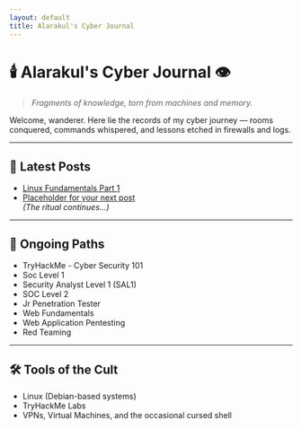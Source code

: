 ```yaml
---
layout: default
title: Alarakul's Cyber Journal
---
```


# 🕯️ Alarakul's Cyber Journal 👁️

> *Fragments of knowledge, torn from machines and memory.*

Welcome, wanderer. Here lie the records of my cyber journey — rooms conquered, commands whispered, and lessons etched in firewalls and logs.

---

## 📜 Latest Posts

- [Linux Fundamentals Part 1](linux-fundamentals-part1.md)
- [Placeholder for your next post](#)  
*(The ritual continues...)*

---

## 🧠 Ongoing Paths
- TryHackMe - Cyber Security 101  
- Soc Level 1
- Security Analyst Level 1 (SAL1)
- SOC Level 2
- Jr Penetration Tester
- Web Fundamentals
- Web Application Pentesting
- Red Teaming

---

## 🛠️ Tools of the Cult
- Linux (Debian-based systems)
- TryHackMe Labs
- VPNs, Virtual Machines, and the occasional cursed shell
